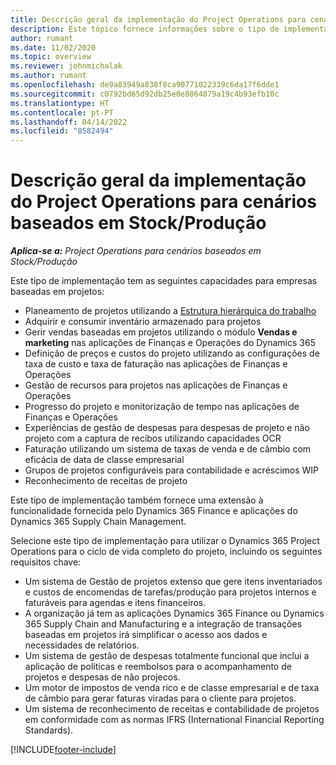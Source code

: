 ```yaml
---
title: Descrição geral da implementação do Project Operations para cenários baseados em Stock/Produção
description: Este tópico fornece informações sobre o tipo de implementação, Project Operations para cenários baseados em Stock/Produção.
author: rumant
ms.date: 11/02/2020
ms.topic: overview
ms.reviewer: johnmichalak
ms.author: rumant
ms.openlocfilehash: de9a83949a838f8ca90771022339c6da17f6dde1
ms.sourcegitcommit: c0792bd65d92db25e0e8864879a19c4b93efb10c
ms.translationtype: HT
ms.contentlocale: pt-PT
ms.lasthandoff: 04/14/2022
ms.locfileid: "8582494"
---
```

# <a name="project-operations-for-stockedproduction-based-scenarios-deployment-overview"></a>Descrição geral da implementação do Project Operations para cenários baseados em Stock/Produção

_**Aplica-se a:** Project Operations para cenários baseados em Stock/Produção_


Este tipo de implementação tem as seguintes capacidades para empresas baseadas em projetos:

- Planeamento de projetos utilizando a [Estrutura hierárquica do trabalho](work-breakdown-structures.md)
- Adquirir e consumir inventário armazenado para projetos
- Gerir vendas baseadas em projetos utilizando o módulo **Vendas e marketing** nas aplicações de Finanças e Operações do Dynamics 365
- Definição de preços e custos do projeto utilizando as configurações de taxa de custo e taxa de faturação nas aplicações de Finanças e Operações
- Gestão de recursos para projetos nas aplicações de Finanças e Operações
- Progresso do projeto e monitorização de tempo nas aplicações de Finanças e Operações
- Experiências de gestão de despesas para despesas de projeto e não projeto com a captura de recibos utilizando capacidades OCR
- Faturação utilizando um sistema de taxas de venda e de câmbio com eficácia de data de classe empresarial
- Grupos de projetos configuráveis para contabilidade e acréscimos WIP
- Reconhecimento de receitas de projeto

Este tipo de implementação também fornece uma extensão à funcionalidade fornecida pelo Dynamics 365 Finance e aplicações do Dynamics 365 Supply Chain Management.

Selecione este tipo de implementação para utilizar o Dynamics 365 Project Operations para o ciclo de vida completo do projeto, incluindo os seguintes requisitos chave:

- Um sistema de Gestão de projetos extenso que gere itens inventariados e custos de encomendas de tarefas/produção para projetos internos e faturáveis para agendas e itens financeiros.
- A organização já tem as aplicações Dynamics 365 Finance ou Dynamics 365 Supply Chain and Manufacturing e a integração de transações baseadas em projetos irá simplificar o acesso aos dados e necessidades de relatórios.
- Um sistema de gestão de despesas totalmente funcional que inclui a aplicação de políticas e reembolsos para o acompanhamento de projetos e despesas de não projecos.
- Um motor de impostos de venda rico e de classe empresarial e de taxa de câmbio para gerar faturas viradas para o cliente para projetos.
- Um sistema de reconhecimento de receitas e contabilidade de projetos em conformidade com as normas IFRS (International Financial Reporting Standards).



[!INCLUDE[footer-include](../includes/footer-banner.md)]